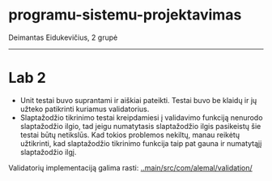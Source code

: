 # programu-sistemu-projektavimas
Deimantas Eidukevičius, 2 grupė

----
<h1>Lab 2</h1>

  - Unit testai buvo suprantami ir aiškiai pateikti. Testai buvo be klaidų ir jų užteko patikrinti kuriamus validatorius.
  - Slaptažodžio tikrinimo testai kreipdamiesi į validavimo funkciją nenurodo slaptažodžio ilgio, tad jeigu numatytasis slaptažodžio ilgis pasikeistų šie testai būtų netikslūs. Kad tokios problemos nekiltų, manau reikėtų užtikrinti, kad slaptažodžio tikrinimo funkcija taip pat gauna ir numatytąjį slaptažodžio ilgį.

Validatorių implementaciją galima rasti: [..main/src/com/alemal/validation/](src/com/alemal/validation/)
